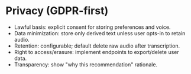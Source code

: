 
# Privacy (GDPR-first)

- Lawful basis: explicit consent for storing preferences and voice.
- Data minimization: store only derived text unless user opts-in to retain audio.
- Retention: configurable; default delete raw audio after transcription.
- Right to access/erasure: implement endpoints to export/delete user data.
- Transparency: show "why this recommendation" rationale.
